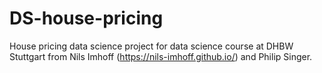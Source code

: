 # DS-house-pricing
House pricing data science project for data science course at DHBW Stuttgart from Nils Imhoff (https://nils-imhoff.github.io/) and Philip Singer.
